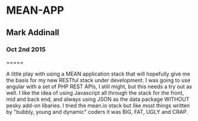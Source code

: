 # MEAN-APP
## Mark Addinall
### Oct 2nd 2015
=====

A little play with using a MEAN application stack
that will hopefully give me the basis for my new
RESTful stack under development.  I was going to
use angular with a set of PHP REST APIs, I still
might, but this needs a try out as well.
I like the idea of using Javascript all through the
stack for the front, mid and back end, and always
using JSON as the data package WITHOUT pesky add-on
libaries.  I tried the mean.io stack but like
most things written by "bubbly, young and dynamic"
coders it was BIG, FAT, UGLY and CRAP.




